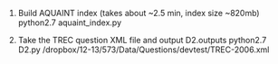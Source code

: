 1. Build AQUAINT index (takes about ~2.5 min, index size ~820mb)
python2.7 aquaint_index.py

2. Take the TREC question XML file and output D2.outputs
python2.7 D2.py /dropbox/12-13/573/Data/Questions/devtest/TREC-2006.xml
